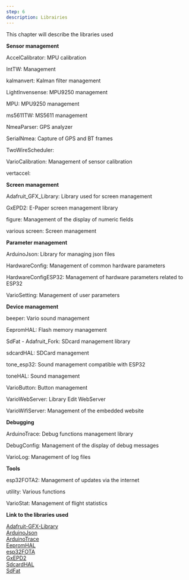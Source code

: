 ```yaml
---
step: 6
description: Librairies
---
```


This chapter will describe the libraries used

**Sensor management**

AccelCalibrator: MPU calibration

IntTW: Management

kalmanvert: Kalman filter management

LightInvensense: MPU9250 management

MPU: MPU9250 management

ms5611TW: MS5611 management

NmeaParser: GPS analyzer

SerialNmea: Capture of GPS and BT frames

TwoWireScheduler:

VarioCalibration: Management of sensor calibration

vertaccel:

**Screen management**

Adafruit_GFX_Library: Library used for screen management

GxEPD2: E-Paper screen management library

figure: Management of the display of numeric fields

various screen: Screen management

**Parameter management**

ArduinoJson: Library for managing json files

HardwareConfig: Management of common hardware parameters

HardwareConfigESP32: Management of hardware parameters related to ESP32

VarioSetting: Management of user parameters

**Device management**

beeper: Vario sound management

EepromHAL: Flash memory management

SdFat _-_ Adafruit_Fork: SDcard management library

sdcardHAL: SDCard management

tone_esp32: Sound management compatible with ESP32

toneHAL: Sound management

VarioButton: Button management

VarioWebServer: Library Edit WebServer

VarioWifiServer: Management of the embedded website

**Debugging**

ArduinoTrace: Debug functions management library

DebugConfig: Management of the display of debug messages

VarioLog: Management of log files

**Tools**

esp32FOTA2: Management of updates via the internet

utility: Various functions

VarioStat: Management of flight statistics

**Link to the libraries used** 

[Adafruit-GFX-Library](https://github.com/adafruit/Adafruit-GFX-Library/)            
[ArduinoJson](https://github.com/bblanchon/ArduinoJson)      
[ArduinoTrace](https://github.com/bblanchon/ArduinoTrace)       
[EepromHAL](https://github.com/jpg63/EepromHAL)      
[esp32FOTA](https://github.com/chrisjoyce911/esp32FOTA)        
[GxEPD2](https://github.com/ZinggJM/GxEPD2)       
[SdcardHAL](https://github.com/jpg63/SdcardHAL)          
[SdFat](https://github.com/adafruit/SdFat)       
  

